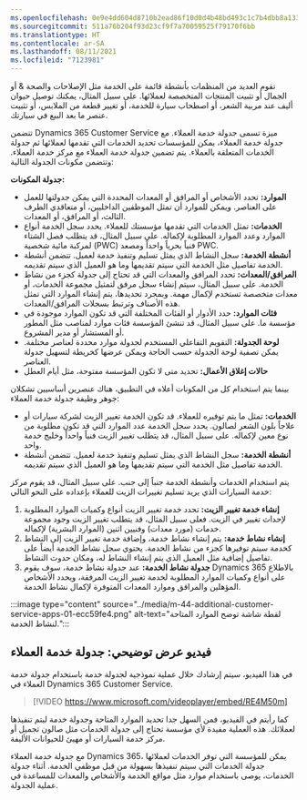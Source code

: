 ```yaml
---
ms.openlocfilehash: 0e9e4dd604d8710b2ead86f10d0d4b48bd493c1c7b4dbb8a133cef087adab832
ms.sourcegitcommit: 511a76b204f93d23cf9f7a70059525f79170f6bb
ms.translationtype: HT
ms.contentlocale: ar-SA
ms.lasthandoff: 08/11/2021
ms.locfileid: "7123981"
---
```

تقوم العديد من المنظمات بأنشطة قائمة على الخدمة مثل الإصلاحات والصحة &amp; أو الجمال أو تثبيت المنتجات المتخصصة لعملائها. على سبيل المثال، يمكنك توصيل حيوان أليف عند مربية الشعر، أو اصطحاب سيارة للخدمة، أو تغيير قطعة من الملابس، أو تثبيت عنصر ما بعد البيع في سيارتك.

تتضمن Dynamics 365 Customer Service ميزة تسمى جدولة خدمة العملاء. مع جدولة خدمة العملاء، يمكن للمؤسسات تحديد الخدمات التي تقدمها لعملائها ثم جدولة الخدمات المتعلقة بالعملاء. يتم تضمين جدولة خدمة العملاء مع مركز خدمة العملاء. وتتضمن مكونات الجدولة التالية:

**جدولة المكونات:**

 -  **الموارد:** تحدد الأشخاص أو المرافق أو المعدات المحددة التي يمكن جدولتها للعمل على العناصر. ويمكن للموارد أن تمثل الموظفين الداخليين، أو متعاقدي الطرف الثالث، أو المرافق، أو المعدات.
 -  **الخدمات:** تمثل الخدمات التي تقدمها مؤسستك للعملاء. يحدد سجل الخدمة أنواع الموارد وعدد الموارد المطلوبة لإكماله. على سبيل المثال، قد يتطلب فصل الشتاء لمركبة مائية شخصية (PWC) فنياً بحرياً واحداً ومصعد PWC.
 -  **أنشطة الخدمة:** سجل النشاط الذي يمثل تسليم وتنفيذ خدمة لعميل. تتضمن أنشطة الخدمة تفاصيل مثل الخدمة التي سيتم تقديمها وما هو العميل الذي سيتم تقديمه.
 -  **المرافق/المعدات:** تحدد المرافق والمعدات التي قد تحتاج إلى جدولة كجزء من نشاط الخدمة. على سبيل المثال، سيتم إنشاء سجل مرفق لتمثيل مجموعة الخدمات، أو معدات متخصصة تستخدم لإكمال مهمة. وبمجرد تحديدها، يتم إنشاء الموارد التي تمثل هذه الأصناف وترتبط بسجلات المرافق/المعدات.
 -  **فئات الموارد:** حدد الأدوار أو الفئات المختلفة التي قد تكون الموارد موجودة في مؤسسة ما. على سبيل المثال، قد تنشئ المؤسسة فئات موارد لمناصب مثل المطور أو المستشار أو مدير المشروع.
 -  **لوحة الجدولة:** التقويم التفاعلي المستخدم لجدولة موارد محددة لعناصر مختلفة. يمكن تصفية لوحة الجدولة حسب الحاجة ويمكن عرضها كخريطة لتسهيل جدولة العناصر.
 -  **حالات إغلاق الأعمال:** تحديد متى لا تكون المؤسسة مفتوحة، مثل أيام العطل

بينما يتم استخدام كل من المكونات أعلاه في التطبيق، هناك عنصرين أساسيين تشكلان جوهر وظيفة جدولة خدمة العملاء:

 -  **الخدمات:** تمثل ما يتم توفيره للعملاء. قد تكون الخدمة تغيير الزيت لشركة سيارات أو علاجاً بلون الشعر لصالون. يحدد سجل الخدمة عدد الموارد التي قد تكون مطلوبة من نوع معين لإكماله. على سبيل المثال، قد يتطلب تغيير الزيت فنياً واحداً وخليج خدمة واحد.
 -  **أنشطة الخدمة:** سجل النشاط الذي يمثل تسليم وتنفيذ خدمة لعميل. تتضمن أنشطة الخدمة تفاصيل مثل الخدمة التي سيتم تقديمها وما هو العميل الذي سيتم تقديمه.

يتم استخدام الخدمات وأنشطة الخدمة جنباً إلى جنب. على سبيل المثال، قد يقوم مركز خدمة السيارات الذي يريد تسليم تغييرات الزيت للعملاء بإعداده على النحو التالي:

1.  **إنشاء خدمة تغيير الزيت:** تحدد خدمة تغيير الزيت أنواع وكميات الموارد المطلوبة لإحداث تغيير في الزيت. فعلى سبيل المثال، قد يتطلب تغيير الزيت وجود مجموعة خدمات (مورد معدات) وفنيين اثنين (الموارد البشرية) لإكماله.
2.  **إنشاء نشاط خدمة:** يتم إنشاء نشاط خدمة، وإضافة خدمة تغيير الزيت إلى النشاط كخدمة سيتم توفيرها كجزء من نشاط الخدمة. يحتوي سجل نشاط الخدمة أيضاً على تفاصيل إضافية مثل العميل الذي يتم إنشاء النشاط له، ومكان حدوث النشاط.
3.  **جدولة نشاط الخدمة:** عند جدولة نشاط خدمة، سوف يقوم Dynamics 365 بالاطلاع على أنواع وكميات الموارد المطلوبة لخدمة تغيير الزيت المرفقة، ويحدد الأشخاص المؤهلين والمرافق وموارد المعدات المتوفرة لإكمال نشاط الخدمة.

:::image type="content" source="../media/m-44-additional-customer-service-apps-01-ecc59fe4.png" alt-text="لقطة شاشة توضح الموارد المتاحة لنشاط الخدمة.":::


## <a name="demo-video-customer-service-scheduling"></a>فيديو عرض توضيحي: جدولة خدمة العملاء

في هذا الفيديو، سيتم إرشادك خلال عملية نموذجية لجدولة خدمة باستخدام جدولة خدمة العملاء في Dynamics 365 Customer Service.

> [!VIDEO https://www.microsoft.com/videoplayer/embed/RE4M50m]

كما رأيتم في الفيديو، فمن السهل جدا تحديد الموارد المتاحة وجدولة خدمة ليتم تنفيذها لعملائك. هذه العملية مفيدة لأي مؤسسة تحتاج إلى جدولة الخدمات مثل صالون تجميل أو مركز خدمة السيارات أو مهيئ للحيوانات الأليفة.

مع جدولة خدمة العملاء Dynamics 365، يمكن للمؤسسة التي توفر الخدمات لعملائها جدولة الخدمات التي سيتم تنفيذها بسهولة من قبل موظفي الخدمة. أثناء جدولة الخدمات، يوصى باستخدام موارد مثل مواقع الخدمة والأشخاص والمعدات للمساعدة في عملية الجدولة.
